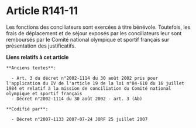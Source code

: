 # Article R141-11

Les fonctions des conciliateurs sont exercées à titre bénévole. Toutefois, les frais de déplacement et de séjour exposés par
les conciliateurs leur sont remboursés par le Comité national olympique et sportif français sur présentation des
justificatifs.

**Liens relatifs à cet article**

	**Anciens textes**:

	  - Art. 3 du décret n°2002-1114 du 30 août 2002 pris pour l'application du IV de l'article 19 de la loi n°84-610 du 16 juillet 1984 et relatif à la mission de conciliation du Comité national olympique et sportif français
	  - Décret n°2002-1114 du 30 août 2002 - art. 3 (Ab)

	**Codifié par**:

	  - Décret n°2007-1133 2007-07-24 JORF 25 juillet 2007
